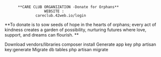           **CARE CLUB ORGANIZATION -Donate for Orphans**
                      WEBSITE :
                  careclub.42web.io/login      
**To donate is to sow seeds of hope in the hearts of orphans; every act of kindness creates a garden of possibility, nurturing futures where love, support, and dreams can flourish. **

Download vendors/libraries composer install
Generate app key php artisan key:generate
Migrate db tables php artisan migrate
